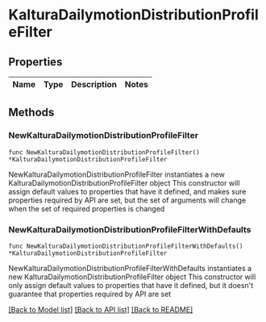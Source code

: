 # KalturaDailymotionDistributionProfileFilter

## Properties

Name | Type | Description | Notes
------------ | ------------- | ------------- | -------------

## Methods

### NewKalturaDailymotionDistributionProfileFilter

`func NewKalturaDailymotionDistributionProfileFilter() *KalturaDailymotionDistributionProfileFilter`

NewKalturaDailymotionDistributionProfileFilter instantiates a new KalturaDailymotionDistributionProfileFilter object
This constructor will assign default values to properties that have it defined,
and makes sure properties required by API are set, but the set of arguments
will change when the set of required properties is changed

### NewKalturaDailymotionDistributionProfileFilterWithDefaults

`func NewKalturaDailymotionDistributionProfileFilterWithDefaults() *KalturaDailymotionDistributionProfileFilter`

NewKalturaDailymotionDistributionProfileFilterWithDefaults instantiates a new KalturaDailymotionDistributionProfileFilter object
This constructor will only assign default values to properties that have it defined,
but it doesn't guarantee that properties required by API are set


[[Back to Model list]](../README.md#documentation-for-models) [[Back to API list]](../README.md#documentation-for-api-endpoints) [[Back to README]](../README.md)


